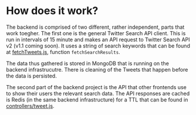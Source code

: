 # How does it work?

The backend is comprised of two different, rather independent, parts that work toegher. The first one is the general Twitter Search API client.
This is run in intervals of 15 minute and makes an API request to Twitter Search API v2 (v1.1 coming soon). It uses a string of search keywords that can be found at [fetchTweets.js](https://github.com/covidarmy/backend/blob/main/fetchTweets.js), function `fetchSearchResults`.

The data thus gathered is stored in MongoDB that is running on the backend infrastrucutre. There is cleaning of the Tweets that happen before the data is persisted.

The second part of the backend project is the API that other frontends use to show their users the relevant search data.
The API responses are cached is Redis (in the same backend infrastructure) for a TTL that can be found in [controllers/tweet.js](https://github.com/covidarmy/backend/blob/main/controllers/tweet.js).

